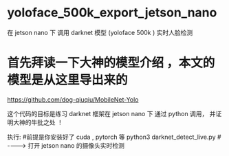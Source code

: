 # yoloface_500k_export_jetson_nano
在 jetson nano 下 调用 darknet 模型 (yoloface 500k ) 实时人脸检测

# 首先拜读一下大神的模型介绍 ，本文的模型是从这里导出来的
https://github.com/dog-qiuqiu/MobileNet-Yolo

这个代码的目标是练习 darknet 框架在 jetson nano 下 通过 python 调用， 并证明大神的牛批之处 ！


执行:
#前提是你安装好了 cuda , pytorch 等
python3 darknet_detect_live.py # ----> 打开 jetson nano 的摄像头实时检测


